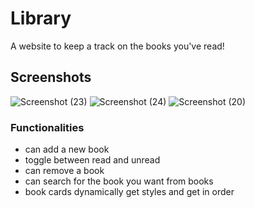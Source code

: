 # Library

A website to keep a track on the books you've read!

## Screenshots

![Screenshot (23)](https://github.com/user-attachments/assets/4396676f-15a3-4654-ad5a-584b54dddd1e)
![Screenshot (24)](https://github.com/user-attachments/assets/01af0183-d77d-474c-b65d-635f12bb6c8c)
![Screenshot (20)](https://github.com/user-attachments/assets/f771b990-dd72-4125-a5fe-50da0d86164b)



### Functionalities

- can add a new book
- toggle between read and unread
- can remove a book
- can search for the book you want from books
- book cards dynamically get styles and get in order
